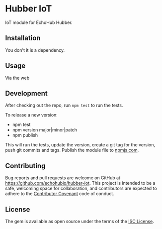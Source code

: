 # Hubber IoT

IoT module for EchoHub Hubber.

## Installation

You don't it is a dependency.

## Usage

Via the web

## Development

After checking out the repo, run `npm test` to run the tests.

To release a new version:

* npm test
* npm version major|minor|patch
* npm publish

This will run the tests, update the version, create a git tag for the version, push git commits and tags. Publish the module file to [npmjs.com](https://npmjs.com).

## Contributing

Bug reports and pull requests are welcome on GitHub at https://github.com/echohubio/hubber-iot. This project is intended to be a safe, welcoming space for collaboration, and contributors are expected to adhere to the [Contributor Covenant](contributor-covenant.org) code of conduct.

## License

The gem is available as open source under the terms of the [ISC License](http://opensource.org/licenses/ISC).
